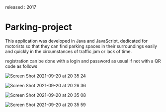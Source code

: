 released : 2017
# Parking-project

This application was developed in Java and JavaScript, dedicated for motorists so that they can find parking spaces in their surroundings easily and quickly in the circumstances of traffic jam or lack of time.

registration can be done with a login and password as usual if not with a QR code as follows

![Screen Shot 2021-09-20 at 20 35 24](https://user-images.githubusercontent.com/61889011/134063614-ef312773-7d15-458a-aa68-c66cc3324bdd.png)

![Screen Shot 2021-09-20 at 20 26 36](https://user-images.githubusercontent.com/61889011/134062399-27275110-74d8-487f-97b1-b93ca3d8ea0e.png)

![Screen Shot 2021-09-20 at 20 35 08](https://user-images.githubusercontent.com/61889011/134064547-a0e2facc-2edc-4a11-a952-01bfb68eab14.png)

![Screen Shot 2021-09-20 at 20 35 59](https://user-images.githubusercontent.com/61889011/134064607-b255e08c-67c7-4ce2-92f3-b6b14dea3665.png)
